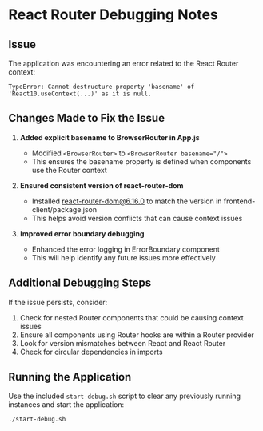 # React Router Debugging Notes

## Issue
The application was encountering an error related to the React Router context:
```
TypeError: Cannot destructure property 'basename' of 'React10.useContext(...)' as it is null.
```

## Changes Made to Fix the Issue

1. **Added explicit basename to BrowserRouter in App.js**
   - Modified `<BrowserRouter>` to `<BrowserRouter basename="/">`
   - This ensures the basename property is defined when components use the Router context

2. **Ensured consistent version of react-router-dom**
   - Installed react-router-dom@6.16.0 to match the version in frontend-client/package.json
   - This helps avoid version conflicts that can cause context issues

3. **Improved error boundary debugging**
   - Enhanced the error logging in ErrorBoundary component
   - This will help identify any future issues more effectively

## Additional Debugging Steps
If the issue persists, consider:

1. Check for nested Router components that could be causing context issues
2. Ensure all components using Router hooks are within a Router provider
3. Look for version mismatches between React and React Router
4. Check for circular dependencies in imports

## Running the Application
Use the included `start-debug.sh` script to clear any previously running instances and start the application:
```
./start-debug.sh
```
